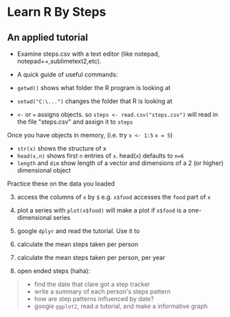 Learn R By Steps
=================

An applied tutorial 
-----------

- Examine steps.csv with a text editor (like notepad, notepad++,sublimetext2,etc).
- A quick guide of useful commands: 

- `getwd()` shows what folder the R program is looking at
- `setwd("C:\...")` changes the folder that R is looking at
- `<-` or `=` assigns objects. so `steps <- read.csv("steps.csv")` will read in the file "steps.csv" and assign it to `steps`

Once you have objects in memory, (i.e. try `x <- 1:5` `x = 5`)

- `str(x)` shows the structure of x 
- `head(x,n)` shows first `n` entries of `x`.  head(`x`) defaults to `n=6`
- `length` and `dim` show length of a vector  and dimensions of a 2 (or higher) dimensional object


Practice these on the data you loaded


3. access the columns of `x` by `$` e.g. `x$food` accesses the `food` part of `x`
4. plot a series with `plot(x$food)` will make a plot if `x$food` is a one-dimensional series
5. google `dplyr` and read the tutorial. Use it to
6. calculate the mean steps taken per person
7. calculate the mean steps taken per person, per year

8. open ended steps (haha): 
> - find the date that clare got a step tracker
> - write a summary of each person's steps pattern
> - how are step patterns influenced by date?
> - google `ggplot2`, read a tutorial, and make a informative graph

